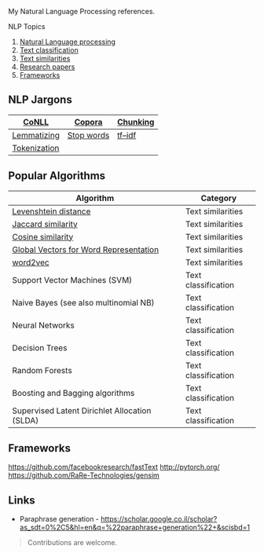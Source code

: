 
My Natural Language Processing references.

NLP Topics

1. [Natural Language processing](./docs/nlp.md)
2. [Text classification](./docs/text-classification.md)
3. [Text similarities](./docs/text-similarities.md)
4. [Research papers](research-papers)
5. [Frameworks](frameworks)

## NLP Jargons

| [CoNLL](https://github.com/vkosuri/NLPFaqs/blob/master/docs/nlp.md#conll)               | [Copora](https://github.com/vkosuri/NLPFaqs/blob/master/docs/nlp.md#copora)         | [Chunking](https://github.com/vkosuri/NLPFaqs/blob/master/docs/nlp.md#chunking) |
|-----------------------------------------------------------------------------------------|-------------------------------------------------------------------------------------|---------------------------------------------------------------------------------|
| [Lemmatizing](https://github.com/vkosuri/NLPFaqs/blob/master/docs/nlp.md#lemmatizing)   | [Stop words](https://github.com/vkosuri/NLPFaqs/blob/master/docs/nlp.md#stop-words) | [tf–idf](https://github.com/vkosuri/NLPFaqs/blob/master/docs/nlp.md#tfidf)      |
| [Tokenization](https://github.com/vkosuri/NLPFaqs/blob/master/docs/nlp.md#tokenization) |                                                                                     |                                                                                 |

## Popular Algorithms

| Algorithm                                                                          | Category            |
|------------------------------------------------------------------------------------|---------------------|
| [Levenshtein distance](https://en.wikipedia.org/wiki/Levenshtein_distance)         | Text similarities   |
| [Jaccard similarity](https://en.wikipedia.org/wiki/Jaccard_index)                  | Text similarities   |
| [Cosine similarity](https://www.youtube.com/watch?v=C3Jt14Se9Cg&feature=youtu.be)  | Text similarities   |
| [Global Vectors for Word Representation](https://nlp.stanford.edu/projects/glove/) | Text similarities   |
| [word2vec](https://code.google.com/archive/p/word2vec/)                            | Text similarities   |
| Support Vector Machines (SVM)                                                      | Text classification |
| Naive Bayes (see also multinomial NB)                                              | Text classification |
| Neural Networks                                                                    | Text classification |
| Decision Trees                                                                     | Text classification |
| Random Forests                                                                     | Text classification |
| Boosting and Bagging algorithms                                                    | Text classification |
| Supervised Latent Dirichlet Allocation (SLDA)                                      | Text classification |

## Frameworks

https://github.com/facebookresearch/fastText
http://pytorch.org/
https://github.com/RaRe-Technologies/gensim

## Links

* Paraphrase generation -  https://scholar.google.co.il/scholar?as_sdt=0%2C5&hl=en&q=%22paraphrase+generation%22+&scisbd=1

> Contributions are welcome.

